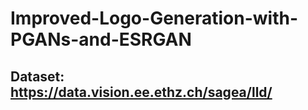 # Improved-Logo-Generation-with-PGANs-and-ESRGAN

## Dataset: https://data.vision.ee.ethz.ch/sagea/lld/

